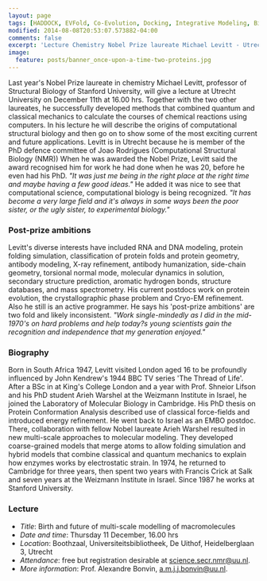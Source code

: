 ```yaml
---
layout: page
tags: [HADDOCK, EVFold, Co-Evolution, Docking, Integrative Modeling, Bioinformatics, Harvard University, Utrecht University]
modified: 2014-08-08T20:53:07.573882-04:00
comments: false
excerpt: 'Lecture Chemistry Nobel Prize laureate Michael Levitt - Utrecht, December 11th'
image:
  feature: posts/banner_once-upon-a-time-two-proteins.jpg
---
```

Last year's Nobel Prize laureate in chemistry Michael Levitt, professor of Structural Biology of Stanford University, will give a lecture at Utrecht University on December 11th at 16.00 hrs. Together with the two other laureates, he successfully developed methods that combined quantum and classical mechanics to calculate the courses of chemical reactions using computers. In his lecture he will describe the origins of computational structural biology and then go on to show some of the most exciting current and future applications. Levitt is in Utrecht because he is member of the PhD defence committee of Joao Rodrigues (Computational Structural Biology (NMR))
When he was awarded the Nobel Prize, Levitt said the award recognised him for work he had done when he was 20, before he even had his PhD. *"It was just me being in the right place at the right time and maybe having a few good ideas."* He added it was nice to see that computational science, computational biology is being recognized. *"It has become a very large field and it's always in some ways been the poor sister, or the ugly sister, to experimental biology."*

### Post-prize ambitions
Levitt's diverse interests have included RNA and DNA modeling, protein folding simulation, classification of protein folds and protein geometry, antibody modeling, X-ray refinement, antibody humanization, side-chain geometry, torsional normal mode, molecular dynamics in solution, secondary structure prediction, aromatic hydrogen bonds, structure databases, and mass spectrometry. His current postdocs work on protein evolution, the crystallographic phase problem and Cryo-EM refinement. Also he still is an active programmer.
He says his 'post-prize ambitions' are two fold and likely inconsistent. *"Work single-mindedly as I did in the mid-1970's on hard problems and help today?s young scientists gain the recognition and independence that my generation enjoyed."*

### Biography
Born in South Africa 1947, Levitt visited London aged 16 to be profoundly influenced by John Kendrew's 1944 BBC TV series 'The Thread of Life'.  After a BSc in at King's College London and a year with Prof. Shneior Lifson and his PhD student Arieh Warshel at the Weizmann Institute in Israel, he joined the Laboratory of Molecular Biology in Cambridge. His PhD thesis on Protein Conformation Analysis described use of classical force-fields and introduced energy refinement.
He went back to Israel as an EMBO postdoc. There, collaboration with fellow Nobel laureate Arieh Warshel resulted in new multi-scale approaches to molecular modeling. They developed coarse-grained models that merge atoms to allow folding simulation and hybrid models that combine classical and quantum mechanics to explain how enzymes works by electrostatic strain. In 1974, he returned to Cambridge for three years, then spent two years with Francis Crick at Salk and seven years at the Weizmann Institute in Israel. Since 1987 he works at Stanford University.

### Lecture
* *Title*: Birth and future of multi-scale modelling of macromolecules
* *Date and time*: Thursday 11 December, 16.00 hrs
* *Location*: Boothzaal, Universiteitsbibliotheek, De Uithof, Heidelberglaan 3, Utrecht
* *Attendance*: free but registration desirable at science.secr.nmr@uu.nl.
* *More information*: Prof. Alexandre Bonvin, a.m.j.j.bonvin@uu.nl.

